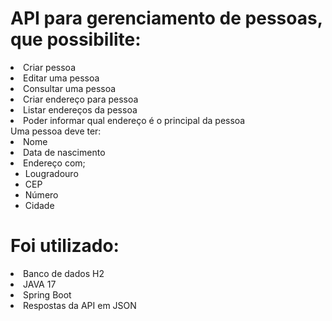 # API para gerenciamento de pessoas, que possibilite: 
<li> Criar pessoa </li> 
<li> Editar uma pessoa </li>
<li> Consultar uma pessoa </li>
<li> Criar endereço para pessoa </li> 
<li> Listar endereços da pessoa </li>
<li> Poder informar qual endereço é o principal da pessoa </li> 
 Uma pessoa deve ter: 
<li> Nome </li>
<li> Data de nascimento
 
<li> Endereço com; 
 <ul>
   <li> <a> Lougradouro </li>
    <li> CEP </li>
    <li> Número </li>
    <li> Cidade </li> 
 </ul>
    
# Foi utilizado: 
<li> Banco de dados H2 </li>
<li> JAVA 17 </li>
<li> Spring Boot </li> 
<li> Respostas da API em JSON </li>
